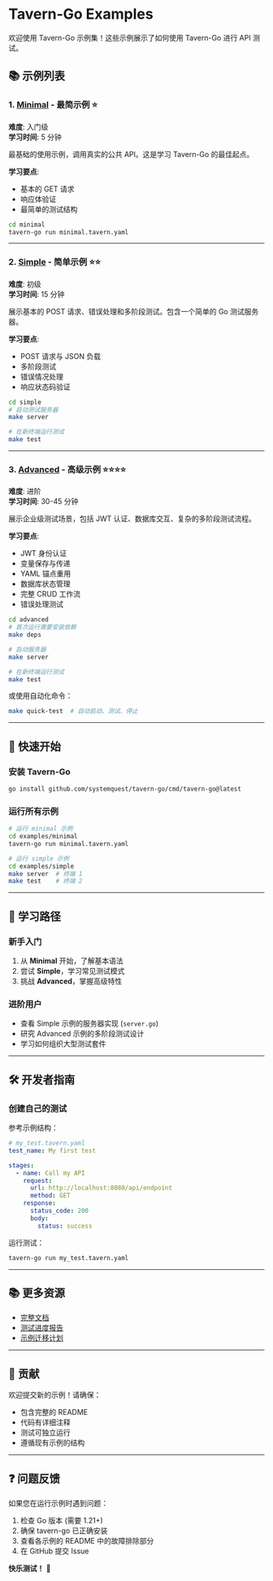 # Tavern-Go Examples

欢迎使用 Tavern-Go 示例集！这些示例展示了如何使用 Tavern-Go 进行 API 测试。

## 📚 示例列表

### 1. [Minimal](./minimal/) - 最简示例 ⭐
**难度**: 入门级  
**学习时间**: 5 分钟

最基础的使用示例，调用真实的公共 API。这是学习 Tavern-Go 的最佳起点。

**学习要点**:
- 基本的 GET 请求
- 响应体验证
- 最简单的测试结构

```bash
cd minimal
tavern-go run minimal.tavern.yaml
```

---

### 2. [Simple](./simple/) - 简单示例 ⭐⭐
**难度**: 初级  
**学习时间**: 15 分钟

展示基本的 POST 请求、错误处理和多阶段测试。包含一个简单的 Go 测试服务器。

**学习要点**:
- POST 请求与 JSON 负载
- 多阶段测试
- 错误情况处理
- 响应状态码验证

```bash
cd simple
# 启动测试服务器
make server

# 在新终端运行测试
make test
```

---

### 3. [Advanced](./advanced/) - 高级示例 ⭐⭐⭐⭐
**难度**: 进阶  
**学习时间**: 30-45 分钟

展示企业级测试场景，包括 JWT 认证、数据库交互、复杂的多阶段测试流程。

**学习要点**:
- JWT 身份认证
- 变量保存与传递
- YAML 锚点重用
- 数据库状态管理
- 完整 CRUD 工作流
- 错误处理测试

```bash
cd advanced
# 首次运行需要安装依赖
make deps

# 启动服务器
make server

# 在新终端运行测试
make test
```

或使用自动化命令：
```bash
make quick-test  # 自动启动、测试、停止
```

---

## 🚀 快速开始

### 安装 Tavern-Go

```bash
go install github.com/systemquest/tavern-go/cmd/tavern-go@latest
```

### 运行所有示例

```bash
# 运行 minimal 示例
cd examples/minimal
tavern-go run minimal.tavern.yaml

# 运行 simple 示例
cd examples/simple
make server  # 终端 1
make test    # 终端 2
```

---

## 📖 学习路径

### 新手入门
1. 从 **Minimal** 开始，了解基本语法
2. 尝试 **Simple**，学习常见测试模式
3. 挑战 **Advanced**，掌握高级特性

### 进阶用户
- 查看 Simple 示例的服务器实现 (`server.go`)
- 研究 Advanced 示例的多阶段测试设计
- 学习如何组织大型测试套件

---

## 🛠️ 开发者指南

### 创建自己的测试

参考示例结构：

```yaml
# my_test.tavern.yaml
test_name: My first test

stages:
  - name: Call my API
    request:
      url: http://localhost:8080/api/endpoint
      method: GET
    response:
      status_code: 200
      body:
        status: success
```

运行测试：
```bash
tavern-go run my_test.tavern.yaml
```

---

## 📚 更多资源

- [完整文档](../README.md)
- [测试进度报告](../docs/TEST_PROGRESS.md)
- [示例迁移计划](../docs/EXAMPLE_MIGRATION_PLAN.md)

---

## 🤝 贡献

欢迎提交新的示例！请确保：
- 包含完整的 README
- 代码有详细注释
- 测试可独立运行
- 遵循现有示例的结构

---

## ❓ 问题反馈

如果您在运行示例时遇到问题：
1. 检查 Go 版本 (需要 1.21+)
2. 确保 tavern-go 已正确安装
3. 查看各示例的 README 中的故障排除部分
4. 在 GitHub 提交 Issue

**快乐测试！** 🎉

